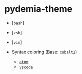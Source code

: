 # pydemia-theme

* [`bash`]
* [`zsh`]
* [`vim`]

* Syntax coloring (Base: `cobalt2`)
  - [`atom`](https://github.com/pydemia/pydemia-atom-syntax)
  - [`vscode`](https://github.com/pydemia/pydemia-vscode-syntax)
